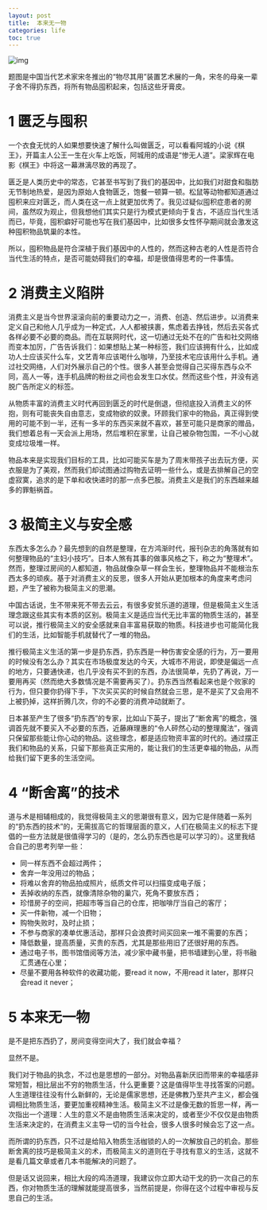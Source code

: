 ```yaml
---
layout: post
title:  本来无一物
categories: life
toc: true
---
```


![img](https://i.imgur.com/cBue1xF.png)

题图是中国当代艺术家宋冬推出的“物尽其用”装置艺术展的一角，宋冬的母亲一辈子舍不得扔东西，将所有物品囤积起来，包括这些牙膏皮。<!-- more -->

# 1 匮乏与囤积

一个衣食无忧的人如果想要快速了解什么叫做匮乏，可以看看阿城的小说《棋王》，开篇主人公王一生在火车上吃饭，阿城用的成语是“惨无人道”。梁家辉在电影《棋王》中将这一幕淋漓尽致的再现了。

匮乏是人类历史中的常态，它甚至书写到了我们的基因中，比如我们对甜食和脂肪无节制地热爱，是因为原始人食物匮乏，饱餐一顿算一顿。松鼠等动物都知道通过囤积来应对匮乏，而人类在这一点上就更加优秀了。我见过疑似囤积症患者的房间，虽然叹为观止，但我想他们其实只是行为模式更倾向于复古，不适应当代生活而已，毕竟，囤积癖好可能也写在我们基因中，比如很多女性怀孕期间就会激发这种囤积物品筑巢的本性。

所以，囤积物品是符合深植于我们基因中的人性的，然而这种古老的人性是否符合当代生活的特点，是否可能妨碍我们的幸福，却是很值得思考的一件事情。

# 2 消费主义陷阱

消费主义是当今世界滚滚向前的重要动力之一，消费、创造、然后进步。以消费来定义自己和他人几乎成为一种定式，人人都被挟裹，焦虑着去挣钱，然后去买各式各样必要不必要的商品。而在互联网时代，这一切通过无处不在的广告和社交网络而变本加厉，广告告诉我们：如果想贴上某一种标签，我们应该拥有什么，比如成功人士应该买什么车，文艺青年应该喝什么咖啡，乃至技术宅应该用什么手机。通过社交网络，人们对外展示自己的个性。很多人甚至会觉得自己买得东西与众不同，高人一等，连手机品牌的粉丝之间也会发生口水仗。然而这些个性，并没有逃脱广告所定义的标签。

从物质丰富的消费主义时代再回到匮乏的时代是倒退，但彻底投入消费主义的怀抱，则有可能丧失自由意志，变成物欲的奴隶。环顾我们家中的物品，真正得到使用的可能不到一半，还有一多半的东西买来就不喜欢，甚至可能只是商家的赠品，我们想着总有一天会派上用场，然后堆积在家里，让自己被杂物包围，一不小心就变成垃圾堆一样。

物品本来是实现我们目标的工具，比如可能买车是为了周末带孩子出去玩方便，买衣服是为了美观，然而我们却试图通过购物去证明一些什么，或是去排解自己的空虚寂寞，追求的是下单和收快递时的那一点多巴胺。消费主义是我们的东西越来越多的罪魁祸首。

# 3 极简主义与安全感

东西太多怎么办？最先想到的自然是整理，在方鸿渐时代，报刊杂志的角落就有如何整理物品的“主妇小技巧”。日本人煞有其事的做事风格之下，称之为“整理术”。然而，整理过房间的人都知道，物品就像杂草一样会生长，整理物品并不能根治东西太多的顽疾。基于对消费主义的反思，很多人开始从更加根本的角度来考虑问题，产生了被称为极简主义的思潮。

中国古话说，生不带来死不带去云云，有很多安贫乐道的道理，但是极简主义生活理念跟这些其实有本质的区别。极简主义是适应当代无比丰富的物质生活的，甚至可以说，推行极简主义的安全感就来自丰富易获取的物质。科技进步也可能简化我们的生活，比如智能手机就替代了一堆的物品。

推行极简主义生活的第一步是扔东西，扔东西是一种伤害安全感的行为，万一要用的时候没有怎么办？其实在市场极度发达的今天，大城市不用说，即使是偏远一点的地方，只要通快递，也几乎没有买不到的东西，办法很简单，先扔了再说，万一要用再买（然而绝大多数情况是不需要再买了）。扔东西当然看起来也是个败家的行为，但只要你扔得下手，下次买买买的时候自然就会三思，是不是买了又会用不上被扔掉，这样折腾几次，你的不必要的消费冲动就断了。

日本甚至产生了很多“扔东西”的专家，比如山下英子，提出了“断舍离”的概念，强调首先就不要买入不必要的东西，近藤麻理惠的“令人砰然心动的整理魔法”，强调只保留那些能让你心动的物品。这些理念，都是适应物资丰富的时代的。通过摆正我们和物品的关系，只留下那些真正实用的，能让我们的生活更幸福的物品，从而给我们留下更多的生活空间。

# 4 “断舍离”的技术

道与术是相辅相成的，我觉得极简主义的思潮很有意义，因为它是伴随着一系列的“扔东西的技术”的，无需拔高它的哲理层面的意义，人们在极简主义的标志下提倡的一些方法就是很值得学习的（是的，怎么扔东西也是可以学习的）。这里我结合自己的思考列举一些：

* 同一样东西不会超过两件；
* 舍弃一年没用过的物品；
* 将难以舍弃的物品拍成照片，纸质文件可以扫描变成电子版；
* 丢掉收纳的东西，就像清除杂物的巢穴，死角不要放东西；
* 珍惜房子的空间，把超市等当自己的仓库，把咖啡厅当自己的客厅；
* 买一件新物，减一个旧物；
* 购物失败时，及时止损；
* 不参与商家的凑单优惠活动，那样只会浪费时间买回来一堆不需要的东西；
* 降低数量，提高质量，买贵的东西，尤其是那些用旧了还很好用的东西。
* 通过电子书，图书馆借阅等方法，减少家中藏书量，把书墙建到心里，将书融汇贯通在心里；
* 尽量不要用各种软件的收藏功能，要read it now，不用read it later，那样只会read it never；



# 5 本来无一物

是不是把东西扔了，房间变得空间大了，我们就会幸福？

显然不是。

我们对于物品的执念，不过也是思想的一部分。对物品喜新厌旧而带来的幸福感非常短暂，相比层出不穷的物质生活，什么更重要？这是值得毕生寻找答案的问题。人生道理往往没有什么新鲜的，无论是儒家思想，还是佛教乃至共产主义，都会强调相比物质生活，要更加重视精神生活。极简主义不过是像无数的哲思一样，再一次指出一个道理：人生的意义不是由物质生活来决定的，或者至少不仅仅是由物质生活来决定的，在消费主义主导一切的当今社会，很多人很多时候会忘了这一点。

而所谓的扔东西，只不过是给陷入物质生活枷锁的人的一次解放自己的机会。那些断舍离的技巧是极简主义的术，而极简主义的道则在于寻找有意义的生活，这就不是看几篇文章或者几本书能解决的问题了。

但是话又说回来，相比大段的鸡汤道理，我建议你立即大动干戈的扔一次自己的东西，你对物质生活的理解就能提高很多，当然前提是，你得在这个过程中审视与反思自己的生活。



